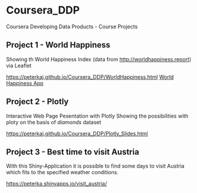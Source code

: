 # Coursera_DDP
Coursera Developing Data Products - Course Projects

## Project 1 - World Happiness
Showing th World Happiness Index (data from http://worldhappiness.report) via Leaflet

<https://peterkaj.github.io/Coursera_DDP/WorldHappiness.html>
<a href="https://peterkaj.github.io/Coursera_DDP/WorldHappiness.html"> World Happiness App</a>

## Project 2 - Plotly
Interactive Web Page Pesentation with Plotly
Showing the possibilities with ploty on the basis of *diamonds* dataset

<https://peterkaj.github.io/Coursera_DDP/Plotly_Slides.html>

## Project 3 - Best time to visit Austria
With this Shiny-Application it is possible to find some days to visit Austria which fits to the specified weather conditions.

<https://peterka.shinyapps.io/visit_austria/>

